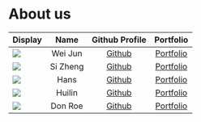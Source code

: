 # About us

Display |   Name   | Github Profile | Portfolio 
--------|:--------:|:--------------:|:---------:
![](https://via.placeholder.com/100.png?text=Photo) | Wei Jun  | [Github](https://github.com/) | [Portfolio](docs/team/johndoe.md)
![](https://via.placeholder.com/100.png?text=Photo) | Si Zheng | [Github](https://github.com/) | [Portfolio](docs/team/johndoe.md)
![](https://via.placeholder.com/100.png?text=Photo) |   Hans   | [Github](https://github.com/) | [Portfolio](docs/team/johndoe.md)
![](https://via.placeholder.com/100.png?text=Photo) |  Huilin  | [Github](https://github.com/) | [Portfolio](docs/team/johndoe.md)
![](https://via.placeholder.com/100.png?text=Photo) | Don Roe  | [Github](https://github.com/) | [Portfolio](docs/team/johndoe.md)
